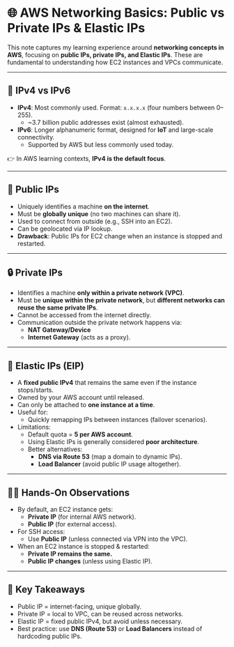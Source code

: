 # 🌐 AWS Networking Basics: Public vs Private IPs & Elastic IPs

This note captures my learning experience around **networking concepts in AWS**, focusing on **public IPs, private IPs, and Elastic IPs**. These are fundamental to understanding how EC2 instances and VPCs communicate.

---

## 📌 IPv4 vs IPv6
- **IPv4**: Most commonly used. Format: `x.x.x.x` (four numbers between 0–255).  
  - ~3.7 billion public addresses exist (almost exhausted).  
- **IPv6**: Longer alphanumeric format, designed for **IoT** and large-scale connectivity.  
  - Supported by AWS but less commonly used today.  

👉 In AWS learning contexts, **IPv4 is the default focus**.

---

## 🔑 Public IPs
- Uniquely identifies a machine **on the internet**.  
- Must be **globally unique** (no two machines can share it).  
- Used to connect from outside (e.g., SSH into an EC2).  
- Can be geolocated via IP lookup.  
- **Drawback**: Public IPs for EC2 change when an instance is stopped and restarted.  

---

## 🔒 Private IPs
- Identifies a machine **only within a private network (VPC)**.  
- Must be **unique within the private network**, but **different networks can reuse the same private IPs**.  
- Cannot be accessed from the internet directly.  
- Communication outside the private network happens via:
  - **NAT Gateway/Device**  
  - **Internet Gateway** (acts as a proxy).  

---

## 📌 Elastic IPs (EIP)
- A **fixed public IPv4** that remains the same even if the instance stops/starts.  
- Owned by your AWS account until released.  
- Can only be attached to **one instance at a time**.  
- Useful for:
  - Quickly remapping IPs between instances (failover scenarios).  
- Limitations:
  - Default quota = **5 per AWS account**.  
  - Using Elastic IPs is generally considered **poor architecture**.  
  - Better alternatives:  
    - **DNS via Route 53** (map a domain to dynamic IPs).  
    - **Load Balancer** (avoid public IP usage altogether).  

---

## 🧑‍💻 Hands-On Observations
- By default, an EC2 instance gets:
  - **Private IP** (for internal AWS network).  
  - **Public IP** (for external access).  
- For SSH access:
  - Use **Public IP** (unless connected via VPN into the VPC).  
- When an EC2 instance is stopped & restarted:
  - **Private IP remains the same.**  
  - **Public IP changes** (unless using Elastic IP).  

---

## 🎯 Key Takeaways
- Public IP = internet-facing, unique globally.  
- Private IP = local to VPC, can be reused across networks.  
- Elastic IP = fixed public IPv4, but avoid unless necessary.  
- Best practice: use **DNS (Route 53)** or **Load Balancers** instead of hardcoding public IPs.  
